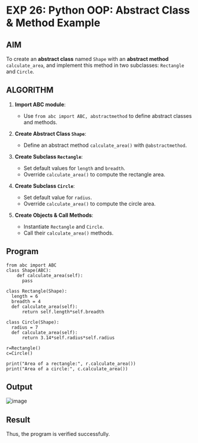 # EXP 26: Python OOP: Abstract Class & Method Example

##  AIM

To create an **abstract class** named `Shape` with an **abstract method** `calculate_area`, and implement this method in two subclasses: `Rectangle` and `Circle`.


##  ALGORITHM

1. **Import ABC module**:
   - Use `from abc import ABC, abstractmethod` to define abstract classes and methods.

2. **Create Abstract Class `Shape`**:
   - Define an abstract method `calculate_area()` with `@abstractmethod`.

3. **Create Subclass `Rectangle`**:
   - Set default values for `length` and `breadth`.
   - Override `calculate_area()` to compute the rectangle area.

4. **Create Subclass `Circle`**:
   - Set default value for `radius`.
   - Override `calculate_area()` to compute the circle area.

5. **Create Objects & Call Methods**:
   - Instantiate `Rectangle` and `Circle`.
   - Call their `calculate_area()` methods.


##  Program
```
from abc import ABC
class Shape(ABC): 
    def calculate_area(self):
      pass

class Rectangle(Shape):
  length = 6
  breadth = 4
  def calculate_area(self):
      return self.length*self.breadth

class Circle(Shape):
  radius = 7
  def calculate_area(self):
      return 3.14*self.radius*self.radius

r=Rectangle()
c=Circle() 

print("Area of a rectangle:", r.calculate_area()) 
print("Area of a circle:", c.calculate_area())  
```
## Output
![image](https://github.com/user-attachments/assets/af39e824-8e90-431a-b381-d8a6a03f86d7)

## Result
Thus, the program is verified successfully.
